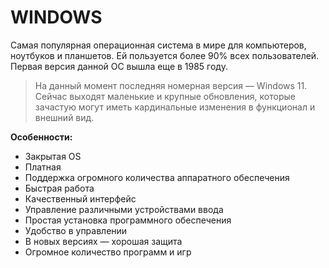 # **WINDOWS**  

Самая популярная операционная система в мире для компьютеров, ноутбуков и планшетов. Ей пользуется более 90% всех пользователей. Первая версия данной ОС вышла еще в 1985 году.

>На данный момент последняя номерная версия — Windows 11. Сейчас выходят маленькие и крупные обновления, которые зачастую могут иметь кардинальные изменения в функционал и внешний вид.  

**Особенности:**  
- Закрытая OS
- Платная
- Поддержка огромного количества аппаратного обеспечения
- Быстрая работа
- Качественный интерфейс
- Управление различными устройствами ввода
- Простая установка программного обеспечения
- Удобство в управлении
- В новых версиях — хорошая защита
- Огромное количество программ и игр